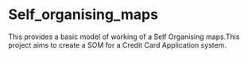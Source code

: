 # Self_organising_maps
This provides a basic model of working of a Self Organising maps.This project aims to create a SOM for a Credit Card Application system.
